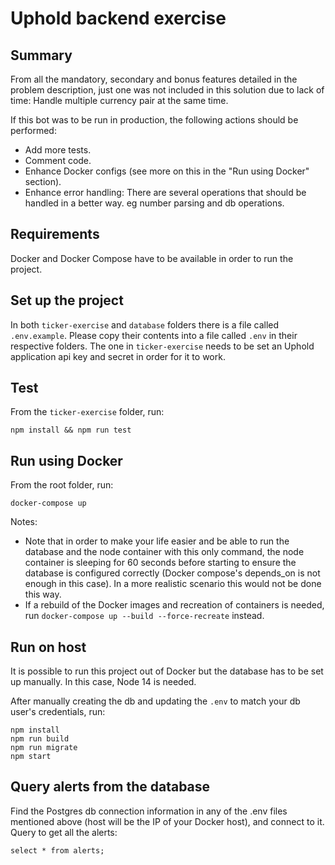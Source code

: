# Uphold backend exercise

## Summary
From all the mandatory, secondary and bonus features detailed in the problem description, just one was not included in this solution due to lack of time: Handle multiple currency pair at the same time.

If this bot was to be run in production, the following actions should be performed:
- Add more tests.
- Comment code.
- Enhance Docker configs (see more on this in the "Run using Docker" section).
- Enhance error handling: There are several operations that should be handled in a better way. eg number parsing and db operations.

## Requirements
Docker and Docker Compose have to be available in order to run the project.

## Set up the project
In both `ticker-exercise` and `database` folders there is a file called `.env.example`. Please copy their contents into a file called `.env` in their respective folders. The one in `ticker-exercise` needs to be set an Uphold application api key and secret in order for it to work.

## Test
From the `ticker-exercise` folder, run:
```
npm install && npm run test
```

## Run using Docker
From the root folder, run:
```
docker-compose up
```
Notes:
- Note that in order to make your life easier and be able to run the database and the node container with this only command, the node container is sleeping for 60 seconds before starting to ensure the database is configured correctly (Docker compose's depends_on is not enough in this case). In a more realistic scenario this would not be done this way.
- If a rebuild of the Docker images and recreation of containers is needed, run `docker-compose up --build --force-recreate` instead.

## Run on host
It is possible to run this project out of Docker but the database has to be set up manually. In this case, Node 14 is needed.

After manually creating the db and updating the `.env` to match your db user's credentials, run:
```
npm install
npm run build
npm run migrate
npm start
```

## Query alerts from the database
Find the Postgres db connection information in any of the .env files mentioned above (host will be the IP of your Docker host), and connect to it. Query to get all the alerts:
```
select * from alerts;
```
